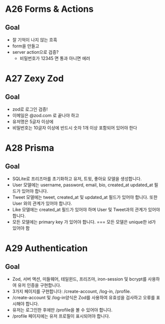 # A26 Forms & Actions

## Goal

- 잘 기억이 나지 않는 흐흑
- form을 만들고
- server action으로 검증?
  - 비밀번호가 12345 면 통과 아니면 에러

# A27 Zexy Zod

## Goal

- zod로 로그인 검증!
- 이메일은 @zod.com 로 끝나야 하고
- 유저명은 5글자 이상에
- 비밀번호는 10글자 이상에 반드시 숫자 1개 이상 포함되어 있어야 한다

# A28 Prisma

## Goal

- SQLite로 프리즈마를 초기화하고 유저, 트윗, 좋아요 모델을 생성합니다.
- User 모델에는 username, password, email, bio, created_at updated_at 필드가 있어야 합니다.
- Tweet 모델에는 tweet, created_at 및 updated_at 필드가 있어야 합니다. 또한 User 와의 관계가 있어야 합니다.
- Like 모델에는 created_at 필드가 있어야 하며 User 및 Tweet과의 관계가 있어야 합니다.
- 모든 모델에는 primary key 가 있어야 합니다. === 모든 모델은 unique한 id가 있어야 함

# A29 Authentication

## Goal

- Zod, 서버 액션, 미들웨어, 테일윈드, 프리즈마, iron-session 및 bcrypt를 사용하여 유저 인증을 구현합니다.
- 3가지 페이지를 구현합니다: /create-account, /log-in, /profile.
- /create-account 및 /log-in양식은 Zod를 사용하여 유효성을 검사하고 오류를 표시해야 합니다.
- 유저는 로그인한 후에만 /profile을 볼 수 있어야 합니다.
- /profile 페이지에는 유저 프로필이 표시되어야 합니다.
